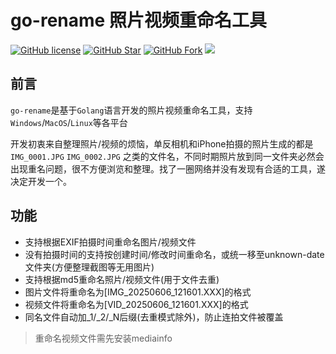 # go-rename 照片视频重命名工具

[![GitHub license](https://img.shields.io/github/license/hyue418/go-rename.svg?style=flat-square&color=4285dd&logo=github)](https://github.com/hyue418/go-rename)
[![GitHub Star](https://img.shields.io/github/stars/hyue418/go-rename.svg?style=flat-square&label=Star&color=4285dd&logo=github)](https://github.com/hyue418/go-rename)
[![GitHub Fork](https://img.shields.io/github/forks/hyue418/go-rename.svg?style=flat-square&label=Fork&color=4285dd&logo=github)](https://github.com/hyue418/go-rename)
[![](https://data.jsdelivr.com/v1/package/gh/hyue418/go-rename/badge)](https://www.jsdelivr.com/package/gh/hyue418/go-rename)

## 前言
`go-rename`是基于`Golang`语言开发的照片视频重命名工具，支持`Windows`/`MacOS`/`Linux`等各平台

开发初衷来自整理照片/视频的烦恼，单反相机和iPhone拍摄的照片生成的都是`IMG_0001.JPG` `IMG_0002.JPG`
之类的文件名，不同时期照片放到同一文件夹必然会出现重名问题，很不方便浏览和整理。找了一圈网络并没有发现有合适的工具，遂决定开发一个。
## 功能
* 支持根据EXIF拍摄时间重命名图片/视频文件
* 没有拍摄时间的支持按创建时间/修改时间重命名，或统一移至unknown-date文件夹(方便整理截图等无用图片)
* 支持根据md5重命名照片/视频文件(用于文件去重)
* 图片文件将重命名为[IMG_20250606_121601.XXX]的格式
* 视频文件将重命名为[VID_20250606_121601.XXX]的格式
* 同名文件自动加_1/_2/_N后缀(去重模式除外)，防止连拍文件被覆盖

> 重命名视频文件需先安装mediainfo